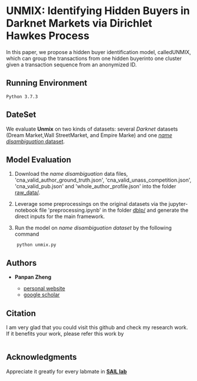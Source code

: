 # UNMIX: Identifying Hidden Buyers in Darknet Markets via Dirichlet Hawkes Process
In this paper, we propose a hidden buyer identification model, calledUNMIX, which can group the transactions from one hidden buyerinto one cluster given a transaction sequence from an anonymized ID.


## Running Environment

```
Python 3.7.3
```

## DateSet

We evaluate **Unmix** on two kinds of datasets: several *Darknet* datasets (Dream  Market,Wall  StreetMarket, and Empire Marke) and one [*name disambiguation* dataset](https://www.aminer.cn/billboard/whoiswho).

## Model Evaluation

1. Download the *name disambiguation* data files, 'cna_valid_author_ground_truth.json', 'cna_valid_unass_competition.json', 'cna_valid_pub.json' and 'whole_author_profile.json' into the folder [raw_data/](https://github.com/PanpanZheng/UNMIX/tree/master/dblp/raw_data).

2. Leverage some preprocessings on the original datasets via the jupyter-notebook file 'preprocessing.ipynb' in the folder [dblp/](https://github.com/PanpanZheng/UNMIX/tree/master/dblp/) and generate the direct inputs for the main framework.

3. Run the model on *name disambiguation dataset* by the following command

```
    python unmix.py
```

## Authors

* **Panpan Zheng** 

    - [personal website](https://sites.uark.edu/pzheng/)
    - [google scholar](https://scholar.google.com/citations?user=f2OLKMYAAAAJ&hl=en)

## Citation

I am very glad that you could visit this github and check my research work. If it benefits your work, please refer this work by
```
```

## Acknowledgments

Appreciate it greatly for every labmate in [**SAIL lab**](https://sail.uark.edu/)
